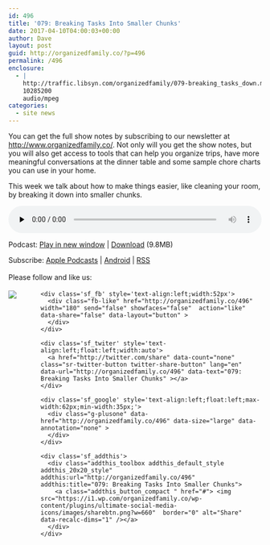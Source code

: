 ```yaml
---
id: 496
title: '079: Breaking Tasks Into Smaller Chunks'
date: 2017-04-10T04:00:03+00:00
author: Dave
layout: post
guid: http://organizedfamily.co/?p=496
permalink: /496
enclosure:
  - |
    http://traffic.libsyn.com/organizedfamily/079-breaking_tasks_down.mp3
    10285200
    audio/mpeg
categories:
  - site news
---
```

You can get the full show notes by subscribing to our newsletter at <http://www.organizedfamily.co/>. Not only will you get the show notes, but you will also get access to tools that can help you organize trips, have more meaningful conversations at the dinner table and some sample chore charts you can use in your home.

This week we talk about how to make things easier, like cleaning your room, by breaking it down into smaller chunks.

<div class="powerpress_player" id="powerpress_player_5400">
  <audio class="wp-audio-shortcode" id="audio-496-80" preload="none" style="width: 100%;" controls="controls"><source type="audio/mpeg" src="http://traffic.libsyn.com/organizedfamily/079-breaking_tasks_down.mp3?_=80" /><a href="http://traffic.libsyn.com/organizedfamily/079-breaking_tasks_down.mp3">http://traffic.libsyn.com/organizedfamily/079-breaking_tasks_down.mp3</a></audio>
</div>

<p class="powerpress_links powerpress_links_mp3">
  Podcast: <a href="http://traffic.libsyn.com/organizedfamily/079-breaking_tasks_down.mp3" class="powerpress_link_pinw" target="_blank" title="Play in new window" onclick="return powerpress_pinw('http://organizedfamily.co/?powerpress_pinw=496-podcast');" rel="nofollow">Play in new window</a> | <a href="http://traffic.libsyn.com/organizedfamily/079-breaking_tasks_down.mp3" class="powerpress_link_d" title="Download" rel="nofollow" download="079-breaking_tasks_down.mp3">Download</a> (9.8MB)
</p>

<p class="powerpress_links powerpress_subscribe_links">
  Subscribe: <a href="https://itunes.apple.com/us/podcast/organized-family/id1047979605?mt=2&ls=1#episodeGuid=http%3A%2F%2Forganizedfamily.co%2F%3Fp%3D496" class="powerpress_link_subscribe powerpress_link_subscribe_itunes" title="Subscribe on Apple Podcasts" rel="nofollow">Apple Podcasts</a> | <a href="http://subscribeonandroid.com/organizedfamily.co/feed/podcast" class="powerpress_link_subscribe powerpress_link_subscribe_android" title="Subscribe on Android" rel="nofollow">Android</a> | <a href="http://organizedfamily.co/feed/podcast" class="powerpress_link_subscribe powerpress_link_subscribe_rss" title="Subscribe via RSS" rel="nofollow">RSS</a>
</p>

<div class='sfsi_Sicons' style='width: 100%; display: inline-block; vertical-align: middle; text-align:left'>
  <div style='margin:0px 8px 0px 0px; line-height: 24px'>
    <span>Please follow and like us:</span>
  </div>
  
  <div class='sfsi_socialwpr'>
    <div class='sf_subscrbe' style='text-align:left;float:left;width:64px'>
      <a href="http://www.specificfeeds.com/widget/emailsubscribe/MTc5ODgx/OA==/" target="_blank"><img src="https://i2.wp.com/organizedfamily.co/wp-content/plugins/ultimate-social-media-icons/images/follow_subscribe.png?w=660" data-recalc-dims="1" /></a>
    </div>
    
    <div class='sf_fb' style='text-align:left;width:52px'>
      <div class="fb-like" href="http://organizedfamily.co/496" width="180" send="false" showfaces="false"  action="like" data-share="false" data-layout="button" >
      </div>
    </div>
    
    <div class='sf_twiter' style='text-align:left;float:left;width:auto'>
      <a href="http://twitter.com/share" data-count="none" class="sr-twitter-button twitter-share-button" lang="en" data-url="http://organizedfamily.co/496" data-text="079: Breaking Tasks Into Smaller Chunks" ></a>
    </div>
    
    <div class='sf_google' style='text-align:left;float:left;max-width:62px;min-width:35px;'>
      <div class="g-plusone" data-href="http://organizedfamily.co/496" data-size="large" data-annotation="none" >
      </div>
    </div>
    
    <div class='sf_addthis'>
      <div class="addthis_toolbox addthis_default_style addthis_20x20_style" addthis:url="http://organizedfamily.co/496" addthis:title="079: Breaking Tasks Into Smaller Chunks">
        <a class="addthis_button_compact " href="#"> <img src="https://i1.wp.com/organizedfamily.co/wp-content/plugins/ultimate-social-media-icons/images/sharebtn.png?w=660"  border="0" alt="Share" data-recalc-dims="1" /></a>
      </div>
    </div>
  </div>
</div>